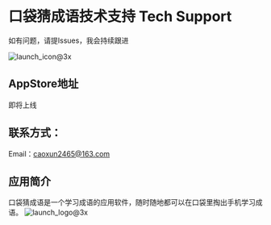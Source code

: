 # 口袋猜成语技术支持 Tech Support
如有问题，请提Issues，我会持续跟进

![launch_icon@3x](https://github.com/caoxun2465/kdccy/assets/140052561/bbe9f897-3858-4d52-91e5-70520398838d)

## AppStore地址
即将上线

## 联系方式：
Email：caoxun2465@163.com

## 应用简介
口袋猜成语是一个学习成语的应用软件，随时随地都可以在口袋里掏出手机学习成语。
![launch_logo@3x](https://github.com/caoxun2465/kdccy/assets/140052561/441ac632-5562-4cd1-84ac-bf0ea2ae4c57)
